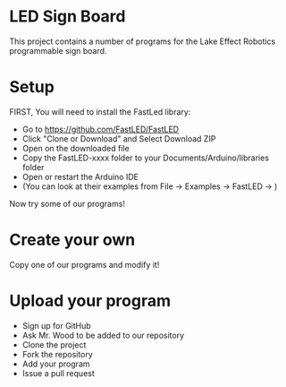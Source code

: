 LED Sign Board
==============

This project contains a number of programs for the Lake Effect Robotics programmable sign board.

Setup
=====

FIRST, You will need to install the FastLed library:
* Go to https://github.com/FastLED/FastLED
* Click "Clone or Download" and Select Download ZIP
* Open on the downloaded file
* Copy the FastLED-xxxx folder to your Documents/Arduino/libraries folder
* Open or restart the Arduino IDE
* (You can look at their examples from File -> Examples -> FastLED -> )

Now try some of our programs!

Create your own
===============

Copy one of our programs and modify it!

Upload your program
===================

* Sign up for GitHub
* Ask Mr. Wood to be added to our repository
* Clone the project
* Fork the repository
* Add your program
* Issue a pull request

